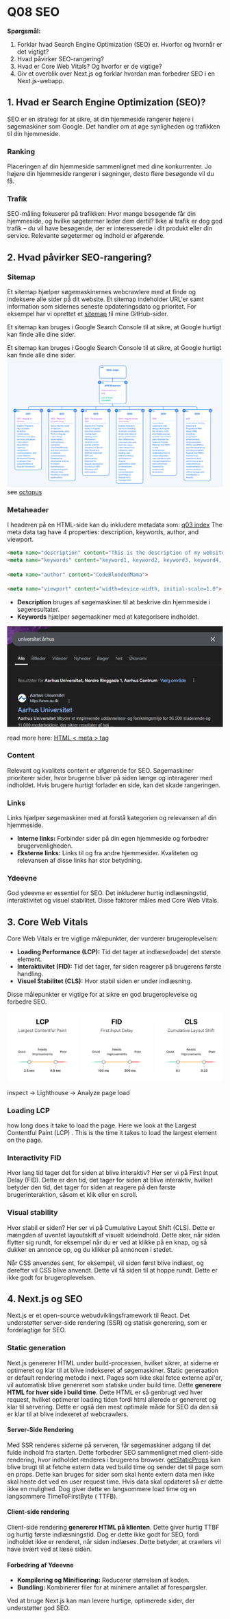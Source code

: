 # Q08 SEO

<!-- Referencer til kode vil blive lavet i markdown ved at bruge: Se mere i linje XX i [navn på snippet]("PATH_TO_FILE") -->

**Spørgsmål:**

1. Forklar hvad Search Engine Optimization (SEO) er. Hvorfor og hvornår er det vigtigt?
2. Hvad påvirker SEO-rangering?
3. Hvad er Core Web Vitals? Og hvorfor er de vigtige?
4. Giv et overblik over Next.js og forklar hvordan man forbedrer SEO i en Next.js-webapp.

## 1. Hvad er Search Engine Optimization (SEO)?

SEO er en strategi for at sikre, at din hjemmeside rangerer højere i søgemaskiner som Google. Det handler om at øge synligheden og trafikken til din hjemmeside.

### Ranking

Placeringen af din hjemmeside sammenlignet med dine konkurrenter. Jo højere din hjemmeside rangerer i søgninger, desto flere besøgende vil du få.

### Trafik

SEO-måling fokuserer på trafikken: Hvor mange besøgende får din hjemmeside, og hvilke søgetermer leder dem dertil? Ikke al trafik er dog god trafik – du vil have besøgende, der er interesserede i dit produkt eller din service. Relevante søgetermer og indhold er afgørende.

## 2. Hvad påvirker SEO-rangering?

### Sitemap  

Et sitemap hjælper søgemaskinernes webcrawlere med at finde og indeksere alle sider på dit website. Et sitemap indeholder URL'er samt information som sidernes seneste opdateringsdato og prioritet. For eksempel har vi oprettet et [sitemap](./../sitemap.xml) til mine GitHub-sider.

Et sitemap kan bruges i Google Search Console til at sikre, at Google hurtigt kan finde alle dine sider.

Et sitemap kan bruges i Google Search Console til at sikre, at Google hurtigt kan finde alle dine sider.![Alt text](image-2.png)
see [octopus](https://octopus.do/0slkicvjvyq9)

### Metaheader

I headeren på en HTML-side kan du inkludere metadata som: [q03 index](./../q03/src/index.html)
The meta data tag have 4 properties: description, keywords, author, and viewport.  

```html
<meta name="description" content="This is the description of my website">
<meta name="keywords" content="keyword1, keyword2, keyword3, keyword4, etc.">

<meta name="author" content="CodeBloodedMama">

<meta name="viewport" content="width=device-width, initial-scale=1.0">
```

- **Description** bruges af søgemaskiner til at beskrive din hjemmeside i søgeresultater.
- **Keywords** hjælper søgemaskiner med at kategorisere indholdet.

![Alt text](image.png)

read more here:
[HTML < meta > tag](https://www.w3schools.com/tags/tag_meta.asp)

### Content

Relevant og kvalitets content er afgørende for SEO. Søgemaskiner prioriterer sider, hvor brugerne bliver på siden længe og interagerer med indholdet. Hvis brugere hurtigt forlader en side, kan det skade rangeringen.

### Links

Links hjælper søgemaskiner med at forstå kategorien og relevansen af din hjemmeside.

- **Interne links:** Forbinder sider på din egen hjemmeside og forbedrer brugervenligheden.
- **Eksterne links:** Links til og fra andre hjemmesider. Kvaliteten og relevansen af disse links har stor betydning.

### Ydeevne

God ydeevne er essentiel for SEO. Det inkluderer hurtig indlæsningstid, interaktivitet og visuel stabilitet. Disse faktorer måles med Core Web Vitals.


## 3. Core Web Vitals

Core Web Vitals er tre vigtige målepunkter, der vurderer brugeroplevelsen:

- **Loading Performance (LCP):** Tid det tager at indlæse(loade) det største element.
- **Interaktivitet (FID):** Tid det tager, før siden reagerer på brugerens første handling.
- **Visuel Stabilitet (CLS):** Hvor stabil siden er under indlæsning.

Disse målepunkter er vigtige for at sikre en god brugeroplevelse og forbedre SEO.

![Alt text](image-3.png)

inspect -> Lighthouse -> Analyze page load

### Loading LCP

how long does it take to load the page. Here we look at the Largest Contentful Paint (LCP) .
This is the time it takes to load the largest element on the page.

### Interactivity FID

Hvor lang tid tager det for siden at blive interaktiv? 
Her ser vi på First Input Delay (FID). Dette er den tid, det tager for siden at blive interaktiv, hvilket betyder den tid, det tager for siden at reagere på den første brugerinteraktion, såsom et klik eller en scroll.
### Visual stability

Hvor stabil er siden? Her ser vi på Cumulative Layout Shift (CLS). Dette er mængden af uventet layoutskift af visuelt sideindhold. Dette sker, når siden flytter sig rundt, for eksempel når du er ved at klikke på en knap, og så dukker en annonce op, og du klikker på annoncen i stedet.

Når CSS anvendes sent, for eksempel, vil siden først blive indlæst, og derefter vil CSS blive anvendt. Dette vil få siden til at hoppe rundt. Dette er ikke godt for brugeroplevelsen.

## 4. Next.js og SEO 
Next.js er et open-source webudviklingsframework til React. Det understøtter server-side rendering (SSR) og statisk generering, som er fordelagtige for SEO.


### Static generation

Next.js genererer HTML under build-processen, hvilket sikrer, at siderne er optimeret og klar til at blive indekseret af søgemaskiner.
Static generaation er default rendering metode i next. Pages som ikke skal fetce externe api'er, vil automatisk blive genereret som statiske under build time. Dette **generere HTML for hver side i build time**. Dette HTML er så genbrugt ved hver request, hvilket optimerer loading tiden fordi html allerede er genereret og klar til servering. Dette er også den mest optimale måde for SEO da den så er klar til at blive indexeret af webcrawlers.

#### Server-Side Rendering

Med SSR renderes siderne på serveren, får søgemaskiner adgang til det fulde indhold fra starten. Dette forbedrer SEO sammenlignet med client-side rendering, hvor indholdet renderes i brugerens browser.
[getStaticProps](../q07/nextjs-blog/pages/posts/[id].js) 
kan blive brugt til at fetche extern data ved build time og sender det til page som en props. Dette kan bruges for sider som skal hente extern data men ikke skal hente det ved en user request time. Hvis data skal opdateret så er dette ikke en mulighed.
Dog giver dette en langsommere load time og en langsommere TimeToFirstByte ( TTFB).


#### Client-side rendering

Client-side rendering **genererer HTML på klienten**. Dette giver hurtig TTBF og hurtig første indlæsningstid. Dog er dette ikke godt for SEO, fordi indholdet ikke er renderet, når siden indlæses. Dette betyder, at crawlers vil have svært ved at læse siden.

#### Forbedring af Ydeevne

- **Kompilering og Minificering:** Reducerer størrelsen af koden.
- **Bundling:** Kombinerer filer for at minimere antallet af forespørgsler.

Ved at bruge Next.js kan man levere hurtige, optimerede sider, der understøtter god SEO.


